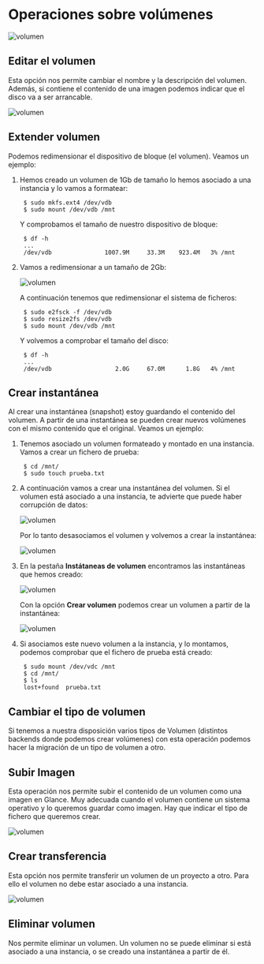 # Operaciones sobre volúmenes

![volumen](img/operaciones1.png)

## Editar el volumen

Esta opción nos permite cambiar el nombre y la descripción del volumen. Además, si contiene el contenido de una imagen podemos indicar que el disco va  a ser arrancable.

![volumen](img/operaciones1.png)

## Extender volumen

Podemos redimensionar el dispositivo de bloque (el volumen). 
Veamos un ejemplo:

1. Hemos creado un volumen de 1Gb de tamaño lo hemos asociado a una instancia y lo vamos a formatear:

		$ sudo mkfs.ext4 /dev/vdb
		$ sudo mount /dev/vdb /mnt

	Y comprobamos el tamaño de nuestro dispositivo de bloque:

		$ df -h
		...
		/dev/vdb               1007.9M     33.3M    923.4M   3% /mnt

2. Vamos a redimensionar a un tamaño de 2Gb:

	![volumen](img/operaciones3.png)

	A continuación tenemos que redimensionar el sistema de ficheros:

		$ sudo e2fsck -f /dev/vdb
		$ sudo resize2fs /dev/vdb
		$ sudo mount /dev/vdb /mnt

	Y volvemos a comprobar el tamaño del disco:

		$ df -h
		...
		/dev/vdb                  2.0G     67.0M      1.8G   4% /mnt

## Crear instantánea

Al crear una instantánea (snapshot) estoy guardando el contenido del volumen. A partir de una instantánea se pueden crear nuevos volúmenes con el mismo contenido que el original.
Veamos un ejemplo:

1. Tenemos asociado un volumen formateado y montado en una instancia. Vamos a crear un fichero de prueba:

		$ cd /mnt/
		$ sudo touch prueba.txt

2. A continuación vamos a crear una instantánea del volumen. Si el volumen está asociado a una instancia, te advierte que puede haber corrupción de datos:

	![volumen](img/operaciones4.png)

	Por lo tanto desasociamos el volumen y volvemos a crear la instantánea:

	![volumen](img/operaciones5.png)

3. En la pestaña **Instátaneas de volumen** encontramos las instantáneas que hemos creado:

	![volumen](img/operaciones6.png)

	Con la opción **Crear volumen** podemos crear un volumen a partir de la instantánea:

	![volumen](img/operaciones7.png)

4. Si asociamos este nuevo volumen a la instancia, y lo montamos, podemos comprobar que el fichero de prueba está creado:

		$ sudo mount /dev/vdc /mnt
		$ cd /mnt/
		$ ls
		lost+found  prueba.txt

## Cambiar el tipo de volumen

Si tenemos a nuestra disposición varios tipos de Volumen (distintos backends donde podemos crear volúmenes) con esta operación podemos hacer la migración de un tipo de volumen a otro.

## Subir Imagen

Esta operación nos permite subir el contenido de un volumen como una imagen en Glance. Muy adecuada cuando el volumen contiene un sistema operativo y lo queremos guardar como imagen. Hay que indicar el tipo de fichero que queremos crear.

![volumen](img/operaciones8.png)

## Crear transferencia

Esta opción nos permite transferir un volumen de un proyecto a otro. Para ello el volumen no debe estar asociado a una instancia.

![volumen](img/operaciones9.png)

## Eliminar volumen

Nos permite eliminar un volumen. Un volumen no se puede eliminar si está asociado a una instancia, o se creado una instantánea a partir de él.

